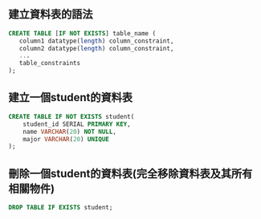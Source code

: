 ## 建立資料表的語法

```sql
CREATE TABLE [IF NOT EXISTS] table_name (
   column1 datatype(length) column_constraint,
   column2 datatype(length) column_constraint,
   ...
   table_constraints
);
```
## 建立一個student的資料表
```sql
CREATE TABLE IF NOT EXISTS student(
    student_id SERIAL PRIMARY KEY,
    name VARCHAR(20) NOT NULL,
    major VARCHAR(20) UNIQUE
);
```

## 刪除一個student的資料表(完全移除資料表及其所有相關物件)
```sql
DROP TABLE IF EXISTS student;  
```
